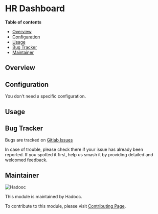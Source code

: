 # HR Dashboard

**Table of contents**

- [Overview](#overview)
- [Configuration](#configuration)
- [Usage](#usage)
- [Bug Tracker](#bug-tracker)
- [Maintainer](#maintainer)

## Overview

## Configuration

You don't need a specific configuration.

## Usage

## Bug Tracker

Bugs are tracked on [Gitlab Issues](https://gitlab.com/hadooc/odoo-sa/custom/farha_logistic/issues)

In case of trouble, please check there if your issue has already been reported. If you spotted it first, help us smash
it by providing detailed and welcomed feedback.

## Maintainer

![Hadooc](https://hadooc.com/logo)

This module is maintained by Hadooc.

To contribute to this module, please visit [Contributing Page](https://gitlab.com/hadooc/extra/wikis/Contributing).

